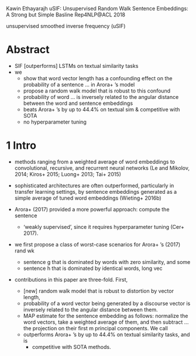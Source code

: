 Kawin Ethayarajh
uSIF: Unsupervised Random Walk Sentence Embeddings: A Strong but Simple Basline
Rep4NLP@ACL 2018

unsupervised smoothed inverse frequency (uSIF)

# Abstract

* SIF [outperforms] LSTMs on textual similarity tasks
* we
  * show that word vector length has a confounding effect
    on the probability of a sentence ... in Arora+ ’s model
  * propose a random walk model that is robust to this confound
  * probability of word ... is inversely related 
    to the angular distance between the word and sentence embeddings
  * beats Arora+ ’s by up to 44.4% on textual sim & competitive with SOTA
  * no hyperparameter tuning

# 1 Intro

* methods ranging from a weighted average of word embeddings to convolutional,
  recursive, and recurrent neural networks 
  (Le and Mikolov, 2014; Kiros+ 2015; Luong+ 2013; Tai+ 2015)
* sophisticated architectures are often outperformed, particularly in transfer
  learning settings, by sentence embeddings generated as a simple average of
  tuned word embeddings (Wieting+ 2016b)
* Arora+ (2017) provided a more powerful approach: compute the sentence
  * ‘weakly supervised’, since it requires hyperparameter tuning (Cer+ 2017).
* we first propose a class of worst-case scenarios for Arora+ ’s (2017) rand wk
  * sentence g that is dominated by words with zero similarity, and some
  * sentence h that is dominated by identical words, long vec

* contributions in this paper are three-fold.  First, 
  * [new] random walk model that is robust to distortion by vector length,
  * probability of a word vector being generated by a discourse vector is
    inversely related to the angular distance between them. 
  * MAP estimate for the sentence embedding as follows: 
    normalize the word vectors, take a 
    weighted average of them, and then 
    subtract ... the projection on their first m principal components. We call
  * outperforms Arora+ ’s by up to 44.4% on textual similarity tasks, and is
    * competitive with SOTA methods.
